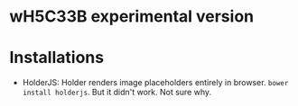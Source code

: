 wH5C33B experimental version
======

# Installations


* HolderJS: Holder renders image placeholders entirely in browser. `bower install holderjs`. But it didn't work. Not sure why.

